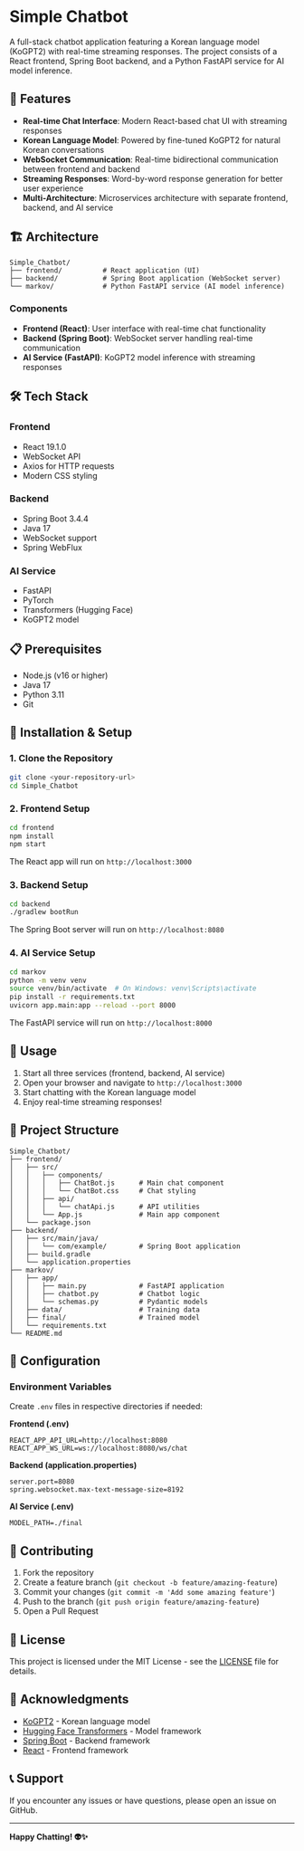 # Simple Chatbot

A full-stack chatbot application featuring a Korean language model (KoGPT2) with real-time streaming responses. The project consists of a React frontend, Spring Boot backend, and a Python FastAPI service for AI model inference.

## 🚀 Features

- **Real-time Chat Interface**: Modern React-based chat UI with streaming responses
- **Korean Language Model**: Powered by fine-tuned KoGPT2 for natural Korean conversations
- **WebSocket Communication**: Real-time bidirectional communication between frontend and backend
- **Streaming Responses**: Word-by-word response generation for better user experience
- **Multi-Architecture**: Microservices architecture with separate frontend, backend, and AI service

## 🏗️ Architecture

```
Simple_Chatbot/
├── frontend/          # React application (UI)
├── backend/           # Spring Boot application (WebSocket server)
└── markov/            # Python FastAPI service (AI model inference)
```

### Components

- **Frontend (React)**: User interface with real-time chat functionality
- **Backend (Spring Boot)**: WebSocket server handling real-time communication
- **AI Service (FastAPI)**: KoGPT2 model inference with streaming responses

## 🛠️ Tech Stack

### Frontend
- React 19.1.0
- WebSocket API
- Axios for HTTP requests
- Modern CSS styling

### Backend
- Spring Boot 3.4.4
- Java 17
- WebSocket support
- Spring WebFlux

### AI Service
- FastAPI
- PyTorch
- Transformers (Hugging Face)
- KoGPT2 model

## 📋 Prerequisites

- Node.js (v16 or higher)
- Java 17
- Python 3.11
- Git

## 🚀 Installation & Setup

### 1. Clone the Repository

```bash
git clone <your-repository-url>
cd Simple_Chatbot
```

### 2. Frontend Setup

```bash
cd frontend
npm install
npm start
```

The React app will run on `http://localhost:3000`

### 3. Backend Setup

```bash
cd backend
./gradlew bootRun
```

The Spring Boot server will run on `http://localhost:8080`

### 4. AI Service Setup

```bash
cd markov
python -m venv venv
source venv/bin/activate  # On Windows: venv\Scripts\activate
pip install -r requirements.txt
uvicorn app.main:app --reload --port 8000
```

The FastAPI service will run on `http://localhost:8000`

## 🎯 Usage

1. Start all three services (frontend, backend, AI service)
2. Open your browser and navigate to `http://localhost:3000`
3. Start chatting with the Korean language model
4. Enjoy real-time streaming responses!

## 📁 Project Structure

```
Simple_Chatbot/
├── frontend/
│   ├── src/
│   │   ├── components/
│   │   │   ├── ChatBot.js      # Main chat component
│   │   │   └── ChatBot.css     # Chat styling
│   │   ├── api/
│   │   │   └── chatApi.js      # API utilities
│   │   └── App.js              # Main app component
│   └── package.json
├── backend/
│   ├── src/main/java/
│   │   └── com/example/        # Spring Boot application
│   ├── build.gradle
│   └── application.properties
├── markov/
│   ├── app/
│   │   ├── main.py             # FastAPI application
│   │   ├── chatbot.py          # Chatbot logic
│   │   └── schemas.py          # Pydantic models
│   ├── data/                   # Training data
│   ├── final/                  # Trained model
│   └── requirements.txt
└── README.md
```

## 🔧 Configuration

### Environment Variables

Create `.env` files in respective directories if needed:

**Frontend (.env)**
```
REACT_APP_API_URL=http://localhost:8080
REACT_APP_WS_URL=ws://localhost:8080/ws/chat
```

**Backend (application.properties)**
```properties
server.port=8080
spring.websocket.max-text-message-size=8192
```

**AI Service (.env)**
```
MODEL_PATH=./final
```

## 🤝 Contributing

1. Fork the repository
2. Create a feature branch (`git checkout -b feature/amazing-feature`)
3. Commit your changes (`git commit -m 'Add some amazing feature'`)
4. Push to the branch (`git push origin feature/amazing-feature`)
5. Open a Pull Request

## 📝 License

This project is licensed under the MIT License - see the [LICENSE](LICENSE) file for details.

## 🙏 Acknowledgments

- [KoGPT2](https://github.com/SKT-AI/KoGPT2) - Korean language model
- [Hugging Face Transformers](https://huggingface.co/transformers/) - Model framework
- [Spring Boot](https://spring.io/projects/spring-boot) - Backend framework
- [React](https://reactjs.org/) - Frontend framework

## 📞 Support

If you encounter any issues or have questions, please open an issue on GitHub.

---

**Happy Chatting! 👽✨** 